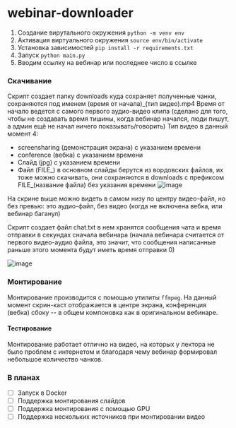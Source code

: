 # webinar-downloader

1. Создание вирутального окружения `python -m venv env`
2. Активация виртуального окружения `source env/bin/activate`
3. Установка зависимостей `pip install -r requirements.txt`
4. Запуск `python main.py`
5. Вводим ссылку на вебинар или последнее число в ссылке

### Скачивание

Скрипт создает папку downloads куда сохраняет полученные чанки, сохраняются под именем (время от начала)_(тип видео).mp4
Время от начало ведется с самого первого аудио-видео клипа (сделано для того, чтобы не создавать время тишины, когда вебинар начался, люди пишут, а админ ещё не начал ничего показывать/говорить)
Тип видео в данный момент 4:
- screensharing (демонстрация экрана) с указанием времени
- conference (вебка) с указанием времени
- Слайд (jpg) с указанием времени
- Файл (FILE_) в основном слайды берутся из вордовских файлов, их тоже можно скачивать, они сохраняются в downloads с префиксом FILE_(название файла) без указания времени
![image](https://github.com/vladdd183/webinar-downloader/assets/26278260/5d617aed-c2f6-4a4f-8576-8ad0d3ba1ab2)

На скрине выше можно видеть в самом низу по центру видео-файл, но без превью: это аудио-файл, без видео (когда не включена вебка, или вебинар баганул)

Скрипт создает файл chat.txt в нем хранятся сообщения чата и время отправки в секундах сначала вебинара (начала вебинара считается от первого видео-аудио файла, это значит, что сообщения написанные раньше этого момента будут иметь время отправки 0)

![image](https://github.com/vladdd183/webinar-downloader/assets/26278260/c42abef1-33db-4aad-96be-941646c5eee2)

### Монтирование

Монтирование производится с помощью утилиты `ffmpeg`.
На данный момент скрин-каст отображается в центре экрана, конференция (вебка) сбоку -- в общем компоновка как в оригинальном вебинаре.

#### Тестирование

Монтирование работает отлично на видео, на которых у лектора не было проблем с интернетом и благодаря чему вебинар формировал небольшое количество чанков.

### В планах

- [ ] Запуск в Docker
- [ ] Поддержка монтирования слайдов
- [ ] Поддержка монтирования с помощью GPU
- [ ] Поддержка нескольких источников при монтировании видео